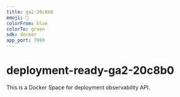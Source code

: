 ```yaml
---
title: ga2-20c8b0
emoji: 🚀
colorFrom: blue
colorTo: green
sdk: docker
app_port: 7069
---
```

# deployment-ready-ga2-20c8b0
This is a Docker Space for deployment observability API.
